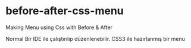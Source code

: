 # before-after-css-menu
Making Menu using Css with Before &amp; After

Normal Bir IDE ile çalıştırılıp düzenlenebilir. 
CSS3 ile hazırlanmış bir menu 
